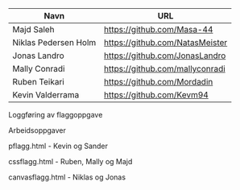 | Navn                 | URL                             |
| -------------------- | ------------------------------- |
| Majd Saleh           | https://github.com/Masa-44      |
| Niklas Pedersen Holm | https://github.com/NatasMeister |
| Jonas Landro         | https://github.com/JonasLandro  |
| Mally Conradi        | https://github.com/mallyconradi |
| Ruben Teikari        | https://github.com/Mordadin     |
| Kevin Valderrama     | https://github.com/Kevm94       |

Loggføring av flaggoppgave

Arbeidsoppgaver

pflagg.html - Kevin og Sander

cssflagg.html - Ruben, Mally og Majd

canvasflagg.html - Niklas og Jonas
